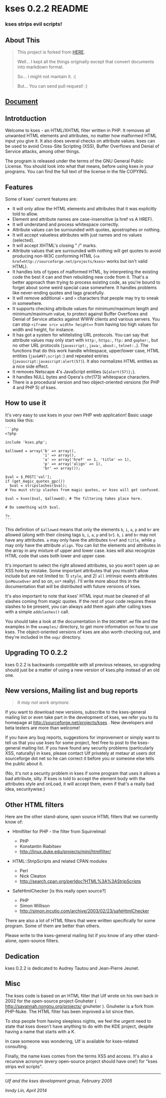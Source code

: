 kses 0.2.2 README
=================

### kses strips evil scripts!


## About This


> This project is forked from [HERE](http://sourceforge.net/projects/kses/).
> 
> Well... I kept all the things originally except that convert documents into markdown format.
>
> So... I might not mantain it. :(
> 
> But... You can send pull request! :)


## [Document](./DOCUMENT.md)


## Introtduction


Welcome to kses - an HTML/XHTML filter written in PHP. It removes all unwanted
HTML elements and attributes, no matter how malformed HTML input you give it.
It also does several checks on attribute values. kses can be used to avoid
Cross-Site Scripting (XSS), Buffer Overflows and Denial of Service attacks,
among other things.

The program is released under the terms of the GNU General Public License. You
should look into what that means, before using kses in your programs. You can
find the full text of the license in the file COPYING.


## Features


Some of kses' current features are:

* It will only allow the HTML elements and attributes that it was explicitly
told to allow.
* Element and attribute names are case-insensitive (a href vs A HREF).
* It will understand and process whitespace correctly.
* Attribute values can be surrounded with quotes, apostrophes or nothing.
* It will accept valueless attributes with just names and no values (selected).
* It will accept XHTML's closing " /" marks.
* Attribute values that are surrounded with nothing will get quotes to avoid
producing non-W3C conforming HTML
(`<a href=http://sourceforge.net/projects/kses>` works but isn't valid HTML).
* It handles lots of types of malformed HTML, by interpreting the existing
code the best it can and then rebuilding new code from it. That's a better
approach than trying to process existing code, as you're bound to forget about
some weird special case somewhere. It handles problems like never-ending
quotes and tags gracefully.
* It will remove additional `<` and `>` characters that people may try to
sneak in somewhere.
* It supports checking attribute values for minimum/maximum length and
minimum/maximum value, to protect against Buffer Overflows and Denial of
Service attacks against WWW clients and various servers. You can stop
`<iframe src= width= height=>` from having too high values for width and height,
for instance.
* It has got a system for whitelisting URL protocols. You can say that
attribute values may only start with `http:`, `https:`, `ftp:` and `gopher:`, but no
other URL protocols (`javascript:`, `java:`, `about:`, `telnet:`..). The functions that
do this work handle whitespace, upper/lower case, HTML entities
(`jav&#97;script:`) and repeated entries (`javascript:javascript:alert(57)`).
It also normalizes HTML entities as a nice side effect.
* It removes Netscape 4's JavaScript entities (`&{alert(57)};`).
* It handles NULL bytes and Opera's chr(173) whitespace characters.
* There is a procedural version and two object-oriented versions (for PHP 4
  and PHP 5) of kses.


## How to use it


It's very easy to use kses in your own PHP web application! Basic usage looks
like this:


	```php
	<?php
	
	include 'kses.php';
	
	$allowed = array('b' => array(),
	                 'i' => array(),
	                 'a' => array('href' => 1, 'title' => 1),
	                 'p' => array('align' => 1),
	                 'br' => array());
	
	$val = $_POST['val'];
	if (get_magic_quotes_gpc())
	  $val = stripslashes($val);
	# You must strip slashes from magic quotes, or kses will get confused.
	
	$val = kses($val, $allowed); # The filtering takes place here.
	
	# Do something with $val.
	
	?>
	```


This definition of `$allowed` means that only the elements `b`, `i`, `a`, `p` 
and `br` are allowed (along with their closing tags `b`, `i`, `a`, `p` and 
`br`). `b`, `i` and `br` may not have any attributes. `a` may only have the 
attributes `href` and `title`, while `p` may only have the attribute `align`. 
You can list the elements and attributes in the array in any mixture of upper 
and lower case. kses will also recognize HTML code that uses both lower and 
upper case.

It's important to select the right allowed attributes, so you won't open up
an XSS hole by mistake. Some important attributes that you mustn't allow
include but are not limited to: 1) `style`, and 2) `all` intrinsic events
attributes (`onMouseOver` and so on, `on*` really). I'll write more about this in
the documentation that will be distributed with future versions of kses.

It's also important to note that kses' HTML input must be cleaned of all
slashes coming from magic quotes. If the rest of your code requires these
slashes to be present, you can always add them again after calling kses with
a simple `addslashes()` call.

You should take a look at the documentation in the `DOCUMENT.md` file and the
examples in the `examples/` directory, to get more information on how to use
kses. The object-oriented versions of kses are also worth checking out, and
they're included in the `oop/` directory.


## Upgrading TO 0.2.2


kses 0.2.2 is backwards compatible with all previous releases, so upgrading
should just be a matter of using a new version of kses.php instead of an old
one.


## New versions, Mailing list and bug reports


> *It may not work anymore.*

If you want to download new versions, subscribe to the kses-general mailing
list or even take part in the development of kses, we refer you to its
homepage at  http://sourceforge.net/projects/kses . New developers and beta
testers are more than welcome!

If you have any bug reports, suggestions for improvement or simply want to tell
us that you use kses for some project, feel free to post to the kses-general
mailing list. If you have found any security problems (particularly XSS,
naturally) in kses, please contact Ulf privately at  metaur at users dot
sourceforge dot net  so he can correct it before you or someone else tells the
public about it.

(No, it's not a security problem in kses if some program that uses it allows a
bad attribute, silly. If kses is told to accept the element body with the
attributes style and onLoad, it will accept them, even if that's a really bad
idea, securitywise.)


## Other HTML filters


Here are the other stand-alone, open source HTML filters that we currently know
of:

* Htmlfilter for PHP - the filter from Squirrelmail
  * PHP
  * Konstantin Riabitsev
  * http://linux.duke.edu/projects/mini/htmlfilter/

* HTML::StripScripts and related CPAN modules
  * Perl
  * Nick Cleaton
  * http://search.cpan.org/perldoc?HTML%3A%3AStripScripts

* SafeHtmlChecker [is this really open source?]
  * PHP
  * Simon Willison
  * http://simon.incutio.com/archive/2003/02/23/safeHtmlChecker

There are also a lot of HTML filters that were written specifically for some
program. Some of them are better than others.

Please write to the kses-general mailing list if you know of any other
stand-alone, open-source filters.


## Dedication


kses 0.2.2 is dedicated to Audrey Tautou and Jean-Pierre Jeunet.


## Misc


The kses code is based on an HTML filter that Ulf wrote on his own back in 2002
for the open-source project Gnuheter ( http://savannah.nongnu.org/projects/
gnuheter ). Gnuheter is a fork from PHP-Nuke. The HTML filter has been
improved a lot since then.

To stop people from having sleepless nights, we feel the urgent need to state
that kses doesn't have anything to do with the KDE project, despite having a
name that starts with a K.

In case someone was wondering, Ulf is available for kses-related consulting.

Finally, the name kses comes from the terms XSS and access. It's also a
recursive acronym (every open-source project should have one!) for "kses
strips evil scripts".


---
*Ulf and the kses development group, February 2005*

*Inndy Lin, April 2014*
